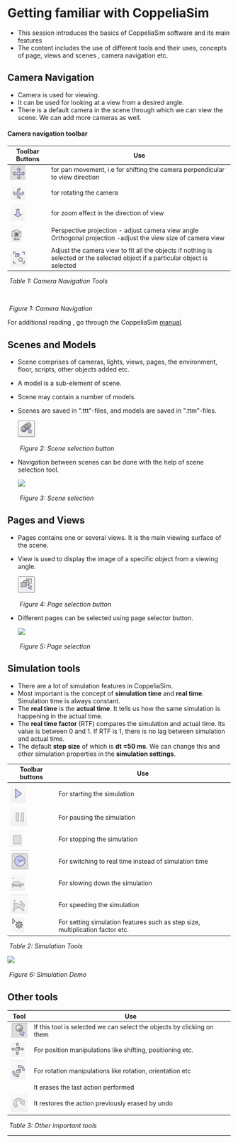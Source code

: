 #             Getting familiar with CoppeliaSim

- This session introduces the basics of CoppeliaSim software and its main features
- The content includes the use of different tools and their uses, concepts of page, views and scenes , camera navigation etc.

## Camera Navigation

- Camera is used for viewing. 
- It can be used for looking at a view from a desired angle. 
- There is a default camera in the scene through which we can view the scene. We can add more cameras as well.

#### Camera navigation toolbar

| Toolbar Buttons                                              | Use                                                          |
| ------------------------------------------------------------ | ------------------------------------------------------------ |
| ![](https://raw.githubusercontent.com/abh33/CoppeliaSim_MOOC_Assets/master/Module_1/LeD%201.1-Getting%20Familiar%20with%20CoppeliaSim/Tutorial/LeD%201.2_Figure_1.png) | for pan movement, i.e  for shifting the camera perpendicular to view direction |
| ![](https://raw.githubusercontent.com/abh33/CoppeliaSim_MOOC_Assets/master/Module_1/LeD%201.1-Getting%20Familiar%20with%20CoppeliaSim/Tutorial/LeD%201.2_Figure_2.png) | for rotating the camera                                      |
| ![](https://raw.githubusercontent.com/abh33/CoppeliaSim_MOOC_Assets/master/Module_1/LeD%201.1-Getting%20Familiar%20with%20CoppeliaSim/Tutorial/LeD%201.2_Figure_3.png) | for zoom effect in the direction of view                     |
| ![](https://raw.githubusercontent.com/abh33/CoppeliaSim_MOOC_Assets/master/Module_1/LeD%201.1-Getting%20Familiar%20with%20CoppeliaSim/Tutorial/LeD%201.2_Figure_4.png) | Perspective projection - adjust camera view angle                                                             Orthogonal projection -adjust the view size of camera view |
| ![](https://raw.githubusercontent.com/abh33/CoppeliaSim_MOOC_Assets/master/Module_1/LeD%201.1-Getting%20Familiar%20with%20CoppeliaSim/Tutorial/LeD%201.2_Figure_5.png) | Adjust the camera view to fit all the objects if nothing is selected or the selected object if a particular object is selected |

​                                                     *Table 1: Camera Navigation Tools*



![]()

​                                                                   *Figure 1: Camera Navigation*

For additional reading , go through the CoppeliaSim [manual](https://www.coppeliarobotics.com/helpFiles/en/cameras.htm).

##  Scenes and Models

- Scene comprises of cameras, lights, views, pages, the environment, floor, scripts, other objects added etc. 

- A model is a sub-element of scene.

- Scene may contain a number of models.

- Scenes are saved in ".ttt"-files, and models are saved in ".ttm"-files.

  ![](https://raw.githubusercontent.com/abh33/CoppeliaSim_MOOC_Assets/master/Module_1/LeD%201.1-Getting%20Familiar%20with%20CoppeliaSim/Tutorial/LeD%201.2_Figure_7.jpg)

  ​                                                                      *Figure 2: Scene selection button*

- Navigation between scenes can be done with the help of scene selection tool.

  ![](https://raw.githubusercontent.com/abh33/CoppeliaSim_MOOC_Assets/master/Module_1/LeD%201.1-Getting%20Familiar%20with%20CoppeliaSim/Tutorial/LeD%201.2_Figure_8.gif)

  ​                                                                      *Figure 3: Scene selection*



## Pages and Views

- Pages contains one or several views. It is the main viewing surface of the scene.

- View is used to display the image of a specific object from a viewing angle.

  ![](https://raw.githubusercontent.com/abh33/CoppeliaSim_MOOC_Assets/master/Module_1/LeD%201.1-Getting%20Familiar%20with%20CoppeliaSim/Tutorial/LeD%201.2_Figure_9.jpg)

  ​                                                                     *Figure 4: Page selection button*

- Different pages can be selected using page selector button.

  ![](https://raw.githubusercontent.com/abh33/CoppeliaSim_MOOC_Assets/master/Module_1/LeD%201.1-Getting%20Familiar%20with%20CoppeliaSim/Tutorial/LeD%201.2_Figure_10.gif)

  ​                                                                  *Figure 5: Page selection*

## Simulation tools

- There are a lot of simulation features in CoppeliaSim. 
- Most important is the concept of **simulation time** and **real time**. Simulation time is always constant.   
- The **real time** is the **actual time**. It tells us how the same simulation is happening in the actual time.
- The **real time factor** (RTF) compares the simulation and actual time. Its value is between 0 and 1. If RTF is 1, there is no lag between simulation and actual time. 
- The default **step size** of which is **dt =50 ms**. We can change this and other simulation properties in the **simulation settings**.

| Toolbar buttons                                              | Use                                                          |
| ------------------------------------------------------------ | ------------------------------------------------------------ |
| ![](https://raw.githubusercontent.com/abh33/CoppeliaSim_MOOC_Assets/master/Module_1/LeD%201.1-Getting%20Familiar%20with%20CoppeliaSim/Tutorial/LeD%201.2_Figure_11.png) | For starting the simulation                                  |
| ![](https://raw.githubusercontent.com/abh33/CoppeliaSim_MOOC_Assets/master/Module_1/LeD%201.1-Getting%20Familiar%20with%20CoppeliaSim/Tutorial/LeD%201.2_Figure_12.png) | For pausing the simulation                                   |
| ![](https://raw.githubusercontent.com/abh33/CoppeliaSim_MOOC_Assets/master/Module_1/LeD%201.1-Getting%20Familiar%20with%20CoppeliaSim/Tutorial/LeD%201.2_Figure_13.png) | For stopping the simulation                                  |
| ![](https://raw.githubusercontent.com/abh33/CoppeliaSim_MOOC_Assets/master/Module_1/LeD%201.1-Getting%20Familiar%20with%20CoppeliaSim/Tutorial/LeD%201.2_Figure_14.png) | For switching to real time instead of simulation time        |
| ![](https://raw.githubusercontent.com/abh33/CoppeliaSim_MOOC_Assets/master/Module_1/LeD%201.1-Getting%20Familiar%20with%20CoppeliaSim/Tutorial/LeD%201.2_Figure_15.png) | For slowing down the simulation                              |
| ![](https://raw.githubusercontent.com/abh33/CoppeliaSim_MOOC_Assets/master/Module_1/LeD%201.1-Getting%20Familiar%20with%20CoppeliaSim/Tutorial/LeD%201.2_Figure_16.png) | For speeding the simulation                                  |
| ![](https://raw.githubusercontent.com/abh33/CoppeliaSim_MOOC_Assets/master/Module_1/LeD%201.1-Getting%20Familiar%20with%20CoppeliaSim/Tutorial/LeD%201.2_Figure_17.png) | For setting simulation features such as step size, multiplication factor etc. |

​                                                                  *Table 2: Simulation Tools*

![](https://raw.githubusercontent.com/abh33/CoppeliaSim_MOOC_Assets/master/Module_1/LeD%201.1-Getting%20Familiar%20with%20CoppeliaSim/Tutorial/LeD%201.2_Figure_18.gif)

​                                                                       *Figure 6: Simulation Demo*

## Other tools



| Tool                                                         | Use                                                          |
| ------------------------------------------------------------ | ------------------------------------------------------------ |
| ![](https://raw.githubusercontent.com/abh33/CoppeliaSim_MOOC_Assets/master/Module_1/LeD%201.1-Getting%20Familiar%20with%20CoppeliaSim/Tutorial/LeD%201.2_Figure_19.png) | If this tool is selected we can select the objects by clicking on them |
| ![](https://raw.githubusercontent.com/abh33/CoppeliaSim_MOOC_Assets/master/Module_1/LeD%201.1-Getting%20Familiar%20with%20CoppeliaSim/Tutorial/LeD%201.2_Figure_20.png) | For position manipulations like shifting, positioning etc.   |
| ![](https://raw.githubusercontent.com/abh33/CoppeliaSim_MOOC_Assets/master/Module_1/LeD%201.1-Getting%20Familiar%20with%20CoppeliaSim/Tutorial/LeD%201.2_Figure_21.png) | For rotation manipulations like rotation, orientation etc    |
|                                                              | It erases the last action performed                          |
| ![](https://raw.githubusercontent.com/abh33/CoppeliaSim_MOOC_Assets/master/Module_1/LeD%201.1-Getting%20Familiar%20with%20CoppeliaSim/Tutorial/LeD%201.2_Figure_23.png) | It restores the action previously erased by undo             |

​                                *Table 3: Other important tools*

----------------------------------------------------------------------------------------------------------------------------------------------------------
































